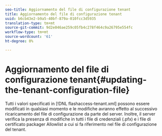 ```yaml
---
seo-title: Aggiornamento del file di configurazione tenant
title: Aggiornamento del file di configurazione tenant
uuid: b6cb43e2-b9a5-40bf-879a-010fcc3d5935
translation-type: tm+mt
source-git-commit: 9d2e046ae259c05fb4c278f464c9a26795e554fc
workflow-type: tm+mt
source-wordcount: '61'
ht-degree: 0%

---
```



# Aggiornamento del file di configurazione tenant{#updating-the-tenant-configuration-file}

Tutti i valori specificati in [!DNL flashaccess-tenant.xml] possono essere modificati in qualsiasi momento e le modifiche avranno effetto al successivo ricaricamento del file di configurazione da parte del server. Inoltre, il server verifica la presenza di modifiche in tutti i file di credenziali (.pfx) e i file di certificato packager Allowlist a cui si fa riferimento nel file di configurazione del tenant.
